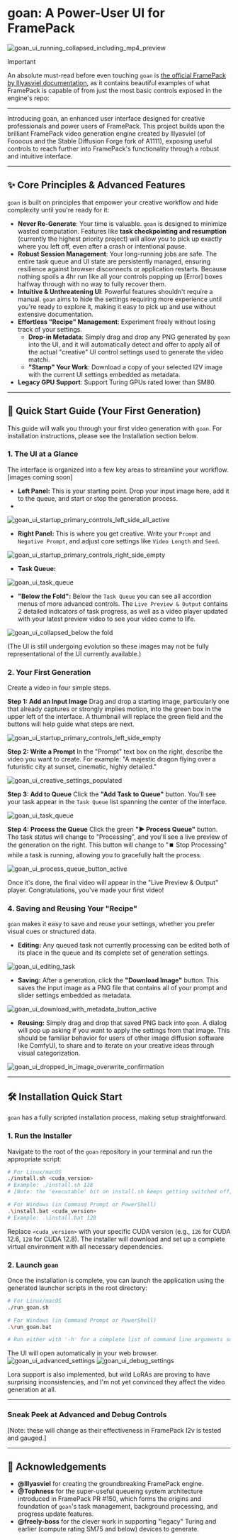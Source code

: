 # **goan: A Power-User UI for FramePack**
![goan_ui_running_collapsed_including_mp4_preview](https://github.com/user-attachments/assets/ba7cbe9e-2684-4f00-80fe-82907467eaff)

> [!IMPORTANT]
> An absolute must-read before even touching `goan` is [the official FramePack by lllyasviel documentation](https://github.com/lllyasviel/FramePack), as it contains beautiful examples of what FramePack is capable of from just the most basic controls exposed in the engine's repo:

---
Introducing goan, an enhanced user interface designed for creative professionals and power users of FramePack. This project builds upon the brilliant FramePack video generation engine created by lllyasviel (of Fooocus and the Stable Diffusion Forge fork of A1111), exposing useful controls to reach further into FramePack's functionality through a robust and intuitive interface.

---

## ✨ Core Principles & Advanced Features

`goan` is built on principles that empower your creative workflow and hide complexity until you're ready for it:

*   **Never Re-Generate**: Your time is valuable. `goan` is designed to minimize wasted computation. Features like **task checkpointing and resumption** (currently the highest priority project) will allow you to pick up exactly where you left off, even after a crash or intentional pause.
*   **Robust Session Management**: Your long-running jobs are safe. The entire task queue and UI state are persistently managed, ensuring resilience against browser disconnects or application restarts. Because nothing spoils a 4hr run like all your controls popping up [Error] boxes halfway through with no way to fully recover them.
*   **Intuitive & Unthreatening UI**: Powerful features shouldn't require a manual. `goan` aims to hide the settings requiring more experience until you're ready to explore it, making it easy to pick up and use without extensive documentation.
*   **Effortless "Recipe" Management**: Experiment freely without losing track of your settings.
    *   **Drop-in Metadata**: Simply drag and drop any PNG generated by `goan` into the UI, and it will automatically detect and offer to apply all of the actual "creative" UI control settings used to generate the video matchi.
    *   **"Stamp" Your Work**: Download a copy of your selected I2V image with the current UI settings embedded as metadata.
*   **Legacy GPU Support**: Support Turing GPUs rated lower than SM80.

---

## 🚀 Quick Start Guide (Your First Generation)

This guide will walk you through your first video generation with `goan`. For installation instructions, please see the Installation section below.

### 1. The UI at a Glance

The interface is organized into a few key areas to streamline your workflow. [images coming soon]

*   **Left Panel:** This is your starting point. Drop your input image here, add it to the queue, and start or stop the generation process.
*   
![goan_ui_startup_primary_controls_left_side_all_active](https://github.com/user-attachments/assets/acdfb830-4aa4-40bc-8682-edd00c6773ee)

*   **Right Panel:** This is where you get creative. Write your `Prompt` and `Negative Prompt`, and adjust core settings like `Video Length` and `Seed`.

![goan_ui_startup_primary_controls_right_side_empty](https://github.com/user-attachments/assets/7bf7f22f-ecba-4c1c-9e22-1b632e154163)

*   **Task Queue:**

![goan_ui_task_queue](https://github.com/user-attachments/assets/15bee305-3d7e-4708-bdb0-1e421e81c10a)

*   **"Below the Fold":** Below the `Task Queue` you can see all accordion menus of more advanced controls. The `Live Preview & Output` contains 2 detailed indicators of task progress, as well as a video player updated with your latest preview video to see your video come to life.

![goan_ui_collapsed_below the fold](https://github.com/user-attachments/assets/b4e5cb6f-b129-44d2-8e8f-a1cd1b22af00)

(The UI is still undergoing evolution so these images may not be fully representational of the UI currently available.)

### 2. Your First Generation

Create a video in four simple steps.

**Step 1: Add an Input Image**
Drag and drop a starting image, particularly one that already captures or strongly implies motion, into the green box in the upper left of the interface. A thumbnail will replace the green field and the buttons will help guide what steps are next. 

![goan_ui_startup_primary_controls_left_side_empty](https://github.com/user-attachments/assets/a763af56-45bd-4bd9-8200-18fc5c5cabe5)

**Step 2: Write a Prompt**
In the "Prompt" text box on the right, describe the video you want to create. For example: "A majestic dragon flying over a futuristic city at sunset, cinematic, highly detailed."

![goan_ui_creative_settings_populated](https://github.com/user-attachments/assets/cf28efed-dd21-4aea-b6b5-a36564d6b240)

**Step 3: Add to Queue**
Click the **"Add Task to Queue"** button. You'll see your task appear in the `Task Queue` list spanning the center of the interface.

![goan_ui_task_queue](https://github.com/user-attachments/assets/1448c243-6406-405e-98f4-900c7e2208fe)

**Step 4: Process the Queue**
Click the green **"▶️ Process Queue"** button. The task status will change to "Processing", and you'll see a live preview of the generation on the right. This button will change to "⏹️ Stop Processing" while a task is running, allowing you to gracefully halt the process.

![goan_ui_process_queue_button_active](https://github.com/user-attachments/assets/ba75710e-e35b-4db9-ab1d-8c299773cada)

Once it's done, the final video will appear in the "Live Preview & Output" player. Congratulations, you've made your first video!

### 4. Saving and Reusing Your "Recipe"

`goan` makes it easy to save and reuse your settings, whether you prefer visual cues or structured data.

*   **Editing:** Any queued task not currently processing can be edited both of its place in the queue and its complete set of generation settings.
  
  ![goan_ui_editing_task](https://github.com/user-attachments/assets/78e84c78-b2b2-4c1d-ba04-fcdc99c8b8cb)

*   **Saving:** After a generation, click the **"Download Image"** button. This saves the input image as a PNG file that contains all of your prompt and slider settings embedded as metadata.

  ![goan_ui_download_with_metadata_button_active](https://github.com/user-attachments/assets/35f55dff-b124-42c1-b9ad-b9f84d4c0ab2)

*   **Reusing:** Simply drag and drop that saved PNG back into `goan`. A dialog will pop up asking if you want to apply the settings from that image. This should be familiar behavior for users of other image diffusion software like ComfyUI, to share and to iterate on your creative ideas through visual categorization.

  ![goan_ui_dropped_in_image_overwrite_confirmation](https://github.com/user-attachments/assets/16d049ea-24c7-403e-b7ff-c9d8a62aec71)

---

## 🛠️ Installation Quick Start

`goan` has a fully scripted installation process, making setup straightforward.

### 1. Run the Installer

Navigate to the root of the `goan` repository in your terminal and run the appropriate script:

```bash
# For Linux/macOS
./install.sh <cuda_version>
# Example: ./install.sh 128
# [Note: the 'executable' bit on install.sh keeps getting switched off, so you may need to instead 'source ./install.sh']

# For Windows (in Command Prompt or PowerShell)
.\install.bat <cuda_version>
# Example: .\install.bat 128
```

Replace `<cuda_version>` with your specific CUDA version (e.g., `126` for CUDA 12.6, `128` for CUDA 12.8). The installer will download and set up a complete virtual environment with all necessary dependencies.

### 2. Launch `goan`

Once the installation is complete, you can launch the application using the generated launcher scripts in the root directory:

```bash
# For Linux/macOS
./run_goan.sh

# For Windows (in Command Prompt or PowerShell)
.\run_goan.bat

# Run either with '-h' for a complete list of command line arguments such as --server and --port
```

The UI will open automatically in your web browser.
![goan_ui_advanced_settings](https://github.com/user-attachments/assets/782f4124-60fc-46ca-90f3-7107ef9dbf66)
![goan_ui_debug_settings](https://github.com/user-attachments/assets/43f27ff4-3ec6-49c5-b0d2-456e66497a03)

Lora support is also implemented, but wild LoRAs are proving to have surprising inconsistencies, and I'm not yet convinced they affect the video generation at all.

---
### Sneak Peek at Advanced and Debug Controls
[Note: these will change as their effectiveness in FramePack I2v is tested and gauged.]



---

## 🙏 Acknowledgements

*   **@lllyasviel** for creating the groundbreaking FramePack engine.
*   **@Tophness** for the super-useful queueing system architecture introduced in FramePack PR #150, which forms the origins and foundation of `goan`'s task management, background processing, and progress update features.
*   **@freely-boss** for the clever work in supporting "legacy" Turing and earlier (compute rating SM75 and below) devices to generate.
